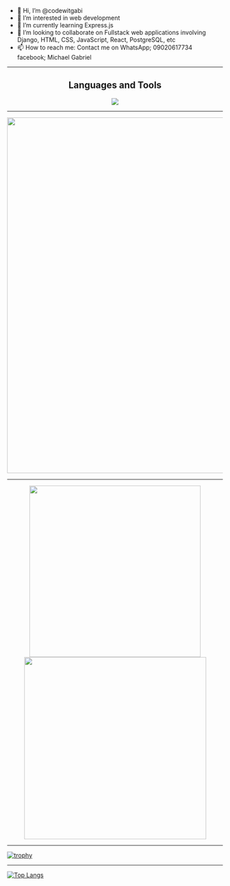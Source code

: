 - 👋 Hi, I’m @codewitgabi
- 👀 I’m interested in web development
- 🌱 I’m currently learning Express.js
- 💞️ I’m looking to collaborate on Fullstack web applications involving Django, HTML, CSS, JavaScript, React, PostgreSQL, etc
- 📫 How to reach me: Contact me on WhatsApp; 09020617734\
facebook; Michael Gabriel

<!---
codewitgabi/codewitgabi is a ✨ special ✨ repository because its `README.md` (this file) appears on your GitHub profile.
You can click the Preview link to take a look at your changes.
--->

---

<h2 align="center">Languages and Tools</h2>
<p align="center"> 
  <img src="https://skillicons.dev/icons?i=react,js,python,django,nodejs,tailwindcss,express,postgres,shell,html,css,git,github,vscode,bootstrap&perline=8">
</p>

---

<p align="center">
  <img width="830" src="https://github-readme-activity-graph.vercel.app/graph?username=codewitgabi&bg_color=21232a&color=a8eeff&line=61dafb&point=f0fcff&area=true&hide_border=false" />
<a href="https://github.com/codewitgabi/github-stats">
</p>

 ---

<p align="center">
  <img width="400" src="https://github-readme-stats.vercel.app/api?username=codewitgabi&count_private=true&show_icons=true&theme=react" />  <img width="425" src="https://streak-stats.demolab.com/?user=codewitgabi&theme=react" />
</p>

 ---
 
[![trophy](https://github-profile-trophy.vercel.app/?username=codewitgabi&row=2&column=3&theme=onedark&rank=-C,-B)](https://github.com/codewitgabi/github-profile-trophy)


---
[![Top Langs](https://github-readme-stats.vercel.app/api/top-langs/?username=codewitgabi)](https://github.com/codewitgabi/github-readme-stats)
